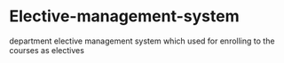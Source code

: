 # Elective-management-system
department elective management system which used for enrolling to the courses as electives 
